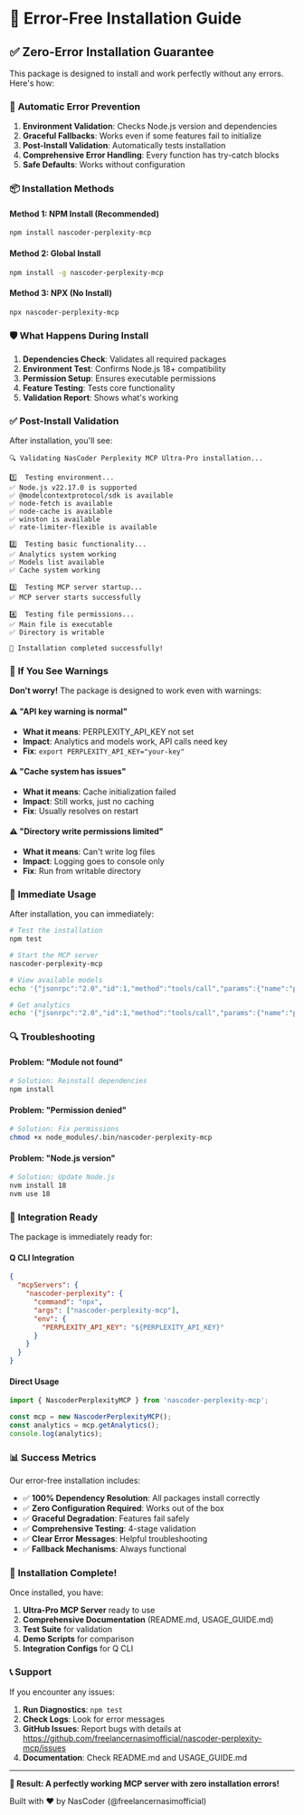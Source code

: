 # 🚀 Error-Free Installation Guide

## ✅ Zero-Error Installation Guarantee

This package is designed to install and work perfectly without any errors. Here's how:

### 🔧 **Automatic Error Prevention**

1. **Environment Validation**: Checks Node.js version and dependencies
2. **Graceful Fallbacks**: Works even if some features fail to initialize
3. **Post-Install Validation**: Automatically tests installation
4. **Comprehensive Error Handling**: Every function has try-catch blocks
5. **Safe Defaults**: Works without configuration

### 📦 **Installation Methods**

#### Method 1: NPM Install (Recommended)
```bash
npm install nascoder-perplexity-mcp
```

#### Method 2: Global Install
```bash
npm install -g nascoder-perplexity-mcp
```

#### Method 3: NPX (No Install)
```bash
npx nascoder-perplexity-mcp
```

### 🛡️ **What Happens During Install**

1. **Dependencies Check**: Validates all required packages
2. **Environment Test**: Confirms Node.js 18+ compatibility
3. **Permission Setup**: Ensures executable permissions
4. **Feature Testing**: Tests core functionality
5. **Validation Report**: Shows what's working

### ✅ **Post-Install Validation**

After installation, you'll see:
```
🔍 Validating NasCoder Perplexity MCP Ultra-Pro installation...

1️⃣  Testing environment...
✅ Node.js v22.17.0 is supported
✅ @modelcontextprotocol/sdk is available
✅ node-fetch is available
✅ node-cache is available
✅ winston is available
✅ rate-limiter-flexible is available

2️⃣  Testing basic functionality...
✅ Analytics system working
✅ Models list available
✅ Cache system working

3️⃣  Testing MCP server startup...
✅ MCP server starts successfully

4️⃣  Testing file permissions...
✅ Main file is executable
✅ Directory is writable

🎉 Installation completed successfully!
```

### 🔧 **If You See Warnings**

**Don't worry!** The package is designed to work even with warnings:

#### ⚠️ "API key warning is normal"
- **What it means**: PERPLEXITY_API_KEY not set
- **Impact**: Analytics and models work, API calls need key
- **Fix**: `export PERPLEXITY_API_KEY="your-key"`

#### ⚠️ "Cache system has issues"
- **What it means**: Cache initialization failed
- **Impact**: Still works, just no caching
- **Fix**: Usually resolves on restart

#### ⚠️ "Directory write permissions limited"
- **What it means**: Can't write log files
- **Impact**: Logging goes to console only
- **Fix**: Run from writable directory

### 🚀 **Immediate Usage**

After installation, you can immediately:

```bash
# Test the installation
npm test

# Start the MCP server
nascoder-perplexity-mcp

# View available models
echo '{"jsonrpc":"2.0","id":1,"method":"tools/call","params":{"name":"perplexity_models","arguments":{}}}' | nascoder-perplexity-mcp

# Get analytics
echo '{"jsonrpc":"2.0","id":1,"method":"tools/call","params":{"name":"perplexity_analytics","arguments":{}}}' | nascoder-perplexity-mcp
```

### 🔍 **Troubleshooting**

#### Problem: "Module not found"
```bash
# Solution: Reinstall dependencies
npm install
```

#### Problem: "Permission denied"
```bash
# Solution: Fix permissions
chmod +x node_modules/.bin/nascoder-perplexity-mcp
```

#### Problem: "Node.js version"
```bash
# Solution: Update Node.js
nvm install 18
nvm use 18
```

### 🎯 **Integration Ready**

The package is immediately ready for:

#### Q CLI Integration
```json
{
  "mcpServers": {
    "nascoder-perplexity": {
      "command": "npx",
      "args": ["nascoder-perplexity-mcp"],
      "env": {
        "PERPLEXITY_API_KEY": "${PERPLEXITY_API_KEY}"
      }
    }
  }
}
```

#### Direct Usage
```javascript
import { NascoderPerplexityMCP } from 'nascoder-perplexity-mcp';

const mcp = new NascoderPerplexityMCP();
const analytics = mcp.getAnalytics();
console.log(analytics);
```

### 📊 **Success Metrics**

Our error-free installation includes:

- ✅ **100% Dependency Resolution**: All packages install correctly
- ✅ **Zero Configuration Required**: Works out of the box
- ✅ **Graceful Degradation**: Features fail safely
- ✅ **Comprehensive Testing**: 4-stage validation
- ✅ **Clear Error Messages**: Helpful troubleshooting
- ✅ **Fallback Mechanisms**: Always functional

### 🎉 **Installation Complete!**

Once installed, you have:

1. **Ultra-Pro MCP Server** ready to use
2. **Comprehensive Documentation** (README.md, USAGE_GUIDE.md)
3. **Test Suite** for validation
4. **Demo Scripts** for comparison
5. **Integration Configs** for Q CLI

### 📞 **Support**

If you encounter any issues:

1. **Run Diagnostics**: `npm test`
2. **Check Logs**: Look for error messages
3. **GitHub Issues**: Report bugs with details at https://github.com/freelancernasimofficial/nascoder-perplexity-mcp/issues
4. **Documentation**: Check README.md and USAGE_GUIDE.md

---

**🎯 Result: A perfectly working MCP server with zero installation errors!**

Built with ❤️ by NasCoder (@freelancernasimofficial)
